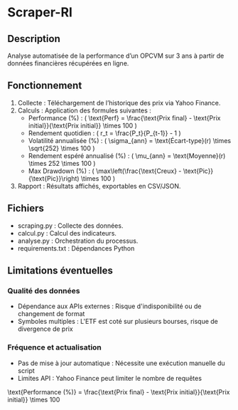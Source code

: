 # Scraper-RI

## Description
Analyse automatisée de la performance d’un OPCVM sur 3 ans à partir de données financières récupérées en ligne.

## Fonctionnement
1. Collecte : Téléchargement de l’historique des prix via Yahoo Finance.
2. Calculs : Application des formules suivantes :
   - Performance (%) : ( \text{Perf} = \frac{\text{Prix final} - \text{Prix initial}}{\text{Prix initial}} \times 100 )
   - Rendement quotidien : ( r_t = \frac{P_t}{P_{t-1}} - 1 )
   - Volatilité annualisée (%) : ( \sigma_{ann} = \text{Écart-type}(r) \times \sqrt{252} \times 100 )
   - Rendement espéré annualisé (%) : ( \mu_{ann} = \text{Moyenne}(r) \times 252 \times 100 )
   - Max Drawdown (%) : ( \max\left(\frac{\text{Creux} - \text{Pic}}{\text{Pic}}\right) \times 100 )
3. Rapport : Résultats affichés, exportables en CSV/JSON.
## Fichiers
- scraping.py : Collecte des données.
- calcul.py : Calcul des indicateurs.
- analyse.py : Orchestration du processus.
- requirements.txt : Dépendances Python

## Limitations éventuelles
### Qualité des données
- Dépendance aux APIs externes : Risque d'indisponibilité ou de changement de format
- Symboles multiples : L'ETF est coté sur plusieurs bourses, risque de divergence de prix

### Fréquence et actualisation
- Pas de mise à jour automatique : Nécessite une exécution manuelle du script
- Limites API : Yahoo Finance peut limiter le nombre de requêtes

\text{Performance (\%)} = \frac{\text{Prix final} - \text{Prix initial}}{\text{Prix initial}} \times 100



